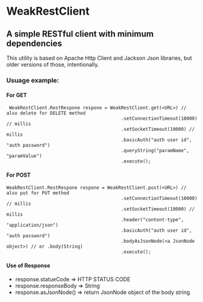 # WeakRestClient
## A simple RESTful client with minimum dependencies
  
This utility is based on Apache Http Client and Jackson Json libraries, but older versions of those, intentionally. 

### Usuage example:
#### For GET
```
 WeakRestClient.RestRespone respone = WeakRestClient.get(<URL>) // also delete for DELETE method
                                          .setConnectionTimeout(10000) // millis
                                          .setSocketTimeout(10000) // millis
                                          .basicAuth("auth user id", "auth password")
                                          .queryString("paramName", "paramValue")
                                          .execute();
```
#### For POST
```
WeakRestClient.RestRespone respone = WeakRestClient.post(<URL>) // also put for PUT method
                                          .setConnectionTimeout(10000) // millis
                                          .setSocketTimeout(10000) // millis
                                          .header("content-type", "application/json")
                                          .basicAuth("auth user id", "auth password")
                                          .bodyAsJsonNode(<a JsonNode object>) // or .body(String)
                                          .execute();
```
#### Use of Response
* response.statueCode => HTTP STATUS CODE
* response.responseBody => String
* response.asJsonNode() => return JsonNode object of the body string
